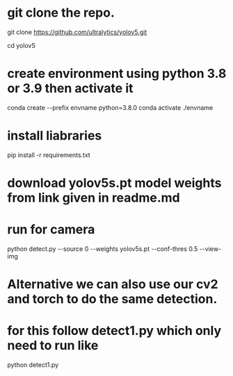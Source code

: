 # git clone the repo.
git clone https://github.com/ultralytics/yolov5.git

cd yolov5

# create environment using python 3.8 or 3.9 then activate it
conda create --prefix envname python=3.8.0
conda activate ./envname

# install liabraries
pip install -r requirements.txt

# download yolov5s.pt model weights from link given in readme.md

# run for camera
python detect.py --source 0 --weights yolov5s.pt --conf-thres 0.5 --view-img



# Alternative we can also use our cv2 and torch to do the same detection.
# for this follow detect1.py which only need to run like 
python detect1.py

